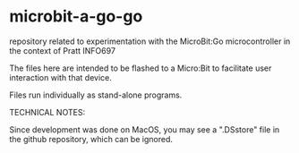 # microbit-a-go-go
repository related to experimentation with the MicroBit:Go microcontroller in the context of Pratt INFO697

The files here are intended to be flashed to a Micro:Bit to facilitate user interaction with that device.

Files run individually as stand-alone programs.


TECHNICAL NOTES:

Since development was done on MacOS, you may see a ".DSstore" file in the github repository, which can be ignored.

